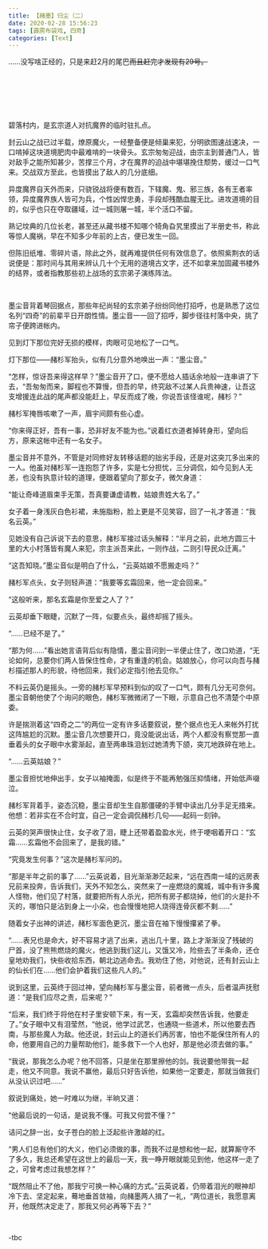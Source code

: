 ```yaml
---
title: 【赭墨】归尘（二）
date: 2020-02-28 15:56:23
tags: [霹雳布袋戏, 四奇]
categories: [Text]
---
```


<p>……没写啥正经的，只是来赶2月的尾巴<span style="text-decoration:line-through;"  >而且赶完才发现有29号。</span></p> 
<p><br /></p> 
<p><br /></p> 
<p><br /></p> 
<p>碧落村内，是玄宗道人对抗魔界的临时驻扎点。<br /></p> 
<p>封云山之战已过半载，燎原魔火，一经整备便是倾巢来犯，分明欲图速战速决，一口啃掉这块道境肥肉中最难啃的一块骨头。玄宗匆匆迎战，由宗主到普通门人，皆对敌手之能所知甚少，苦撑三个月，才在魔界的迫战中堪堪挽住颓势，缓过一口气来。交战双方至此，也皆摸出了敌人的几分底细。</p> 
<p>异度魔界自天外而来，只骁锐战将便有数百，下辖魔、鬼、邪三族，各有王者率领，异度魔界族人皆可为兵，个性凶悍忠勇，手段却残酷血腥无比。进攻道境的目的，似乎也只在夺取疆域，过一城则屠一城，半个活口不留。</p> 
<p>熟记坟典的几位长老，甚至还从藏书楼不知哪个犄角旮旯里摸出了半册史书，称此等惊人魔祸，早在不知多少年前的上古，便已发生一回。</p> 
<p>但陈旧纸堆、零碎片语，除此之外，就再难提供任何有效信息了。依照紫荆衣的话说便是：那时间与其用来辨认几十个无用的道境古文字，还不如拿来加固藏书楼外的结界，或者指教那些初上战场的玄宗弟子演练阵法。</p> 
<p>&nbsp;</p> 
<p>墨尘音背着琴回据点，那些年纪尚轻的玄宗弟子纷纷同他打招呼，也是熟悉了这位名列“四奇”的前辈平日开朗性情。墨尘音一一回了招呼，脚步径往村落中央，挑了帘子便跨进帐内。</p> 
<p>见到灯下那位完好无损的模样，肉眼可见地松了一口气。</p> 
<p>灯下那位——赭杉军抬头，似有几分意外地唤出一声：“墨尘音。”</p> 
<p>“怎样，惊讶吾来得这样早？”墨尘音开了口，便不愿给人插话余地般一连串讲了下去，“吾匆匆而来，脚程也不算慢，但吾的早，终究敌不过某人兵贵神速，让吾这支增援连此战的尾声都没能赶上，早反而成了晚，你说吾该怪谁呢，赭杉？”</p> 
<p>赭杉军掩唇咳嗽了一声，眉宇间颇有些心虚。</p> 
<p>“你来得正好，吾有一事，恐非好友不能为也。”说着红衣道者掉转身形，望向后方，原来这帐中还有一名女子。</p> 
<p>墨尘音并不意外，不管是对同修好友转移话题的拙劣手段，还是对这突兀多出来的一人。他虽对赭杉军一连抱怨了许多，实是七分担忧，三分调侃，如今见到人无恙，也没有执意计较的道理，便跟着望向了那女子，微欠身道：</p> 
<p>“能让奇峰道眉束手无策，吾真要谦虚请教，姑娘贵姓大名了。”</p> 
<p>女子着一身浅灰白色衫裙，未施脂粉，脸上更是不见笑容，回了一礼才答道：“我名云英。”</p> 
<p>见她没有自己诉说下去的意思，赭杉军接过话头解释：“半月之前，此地方圆三十里的大小村落皆有魔人来犯，宗主派吾来此，一则作战，二则引导民众迁离。”</p> 
<p>“这吾知晓。”墨尘音似是明白了什么，“云英姑娘不愿搬走吗？”</p> 
<p>赭杉军点头，女子则轻声道：“我要等玄霜回来，他一定会回来。”</p> 
<p>“这般听来，那名玄霜是你至爱之人了？”</p> 
<p>云英却垂下眼睫，沉默了一阵，似要点头，最终却摇了摇头。</p> 
<p>“……已经不是了。”</p> 
<p>“那为何……”看出她言语背后似有隐情，墨尘音问到一半便止住了，改口劝道，“无论如何，总要你们两人皆保住性命，才有重逢的机会。姑娘放心，你可以向吾与赭杉描述那人的形貌，待他回来，我们必定指引他去见你。”</p> 
<p>不料云英仍是摇头。一旁的赭杉军早预料到似的叹了一口气，颇有几分无可奈何。墨尘音朝他使了个询问的眼色，赭杉军微微闭了一下眼，示意自己也不清楚个中原委。</p> 
<p>许是揣测着这“四奇之二”的两位一定有许多话要叙说，整个据点也无人来帐外打扰这阵尴尬的沉默。墨尘音几次想要开口，竟没能说出话，两个人都没有察觉那一直垂着头的女子眼中水雾渐起，直至两串珠泪划过她清秀下颌，突兀地跌碎在地上。</p> 
<p>“……云英姑娘？”</p> 
<p>墨尘音担忧地伸出手，女子以袖掩面，似是终于不能再勉强压抑情绪，开始低声啜泣。</p> 
<p>赭杉军背着手，姿态沉稳，墨尘音却生生自那僵硬的手臂中读出几分手足无措来。他想：若非实在不合时宜，自己一定会调侃赭杉几句——起码一刻钟。</p> 
<p>云英的哭声很快止住，女子收了泪，睫上还带着盈盈水光，终于哽咽着开口：“玄霜……玄霜他不会回来了，是我的错。”</p> 
<p>“究竟发生何事？”这次是赭杉军问的。</p> 
<p>“那是半年之前的事了……”云英说着，目光渐渐渺茫起来，“远在西南一域的远房表兄前来投奔，告诉我们，天外不知怎么，突然来了一座燃烧的魔城，城中有许多魔人怪物，他们见了村落，就要把所有人杀光，把所有房子都烧掉，他们的火是扑不灭的，哪怕只是沾到身上一小朵，也会慢慢地把人烧得连骨灰都不剩……”</p> 
<p>随着女子出神的讲述，赭杉军面色更沉，墨尘音在袖下慢慢攥紧了拳。</p> 
<p>“……表兄也是命大，好不容易才逃了出来，逃出几十里，路上才渐渐没了残破的尸首，没了熊熊燃烧的魔火，他逃到我们这儿，又饿又冷，险些去了半条命，还仓皇地劝我们，快些收拾东西，朝北边逃命去。我劝住了他，对他说，还有封云山上的仙长们在……他们会护着我们这些凡人的。”</p> 
<p>说到这里，云英终于回过神，望向赭杉军与墨尘音，前者微一点头，后者温声抚慰道：“是我们应尽之责，后来呢？”</p> 
<p>“后来，我们终于将他在村子里安顿下来，有一天，玄霜却突然告诉我，他要走了。”女子眼中又有泪莹然，“他说，他学过武艺，也通晓一些道术，所以他要去西南，与那些魔人为敌。他还说，封云山上的道长们再厉害，怕也不能保住所有人的命，他要用自己的力量帮助他们，能多救下一个人也好，那是他必须去做的事。”</p> 
<p>“我说，那我怎么办呢？他不回答，只是坐在那里擦他的剑。我说要他带我一起走，他又不同意。我说不赢他，最后只好告诉他，如果他一定要走，那就当做我们从没认识过吧……”</p> 
<p>叙说到痛处，她一时难以为继，半晌又道：</p> 
<p>“他最后说的一句话，是说我不懂。可我又何尝不懂？”</p> 
<p>诘问之辞一出，女子苍白的脸上泛起些许激越的红。</p> 
<p>“男人们总有他们的大义，他们必须做的事，而我不过是想和他一起，就算厮守不了多久，我总还希望在这世上的最后一天，我一睁开眼就能见到他，他这样一走了之，可曾考虑过我想怎样？”</p> 
<p>“既然阻止不了他，那我宁可换一种心痛的方式。”云英说着，仍带着泪光的眼神却冷下去、坚定起来，蓦地垂首敛袖，向赭墨两人揖了一礼，“两位道长，我愿意离开，他既然决定走了，那我又何必再等下去？”</p> 
<p><br /></p> 
<p>-tbc</p> 
<p><br /></p>